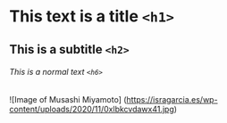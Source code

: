 # This text is a title `<h1>`

## This is a subtitle `<h2>`

###### This is a normal text `<h6>`

![Image of Musashi Miyamoto] (https://isragarcia.es/wp-content/uploads/2020/11/0xlbkcvdawx41.jpg)
